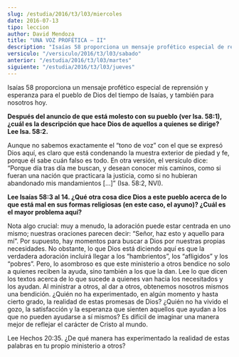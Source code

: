 ```yaml
---
slug: /estudia/2016/t3/l03/miercoles
date: 2016-07-13
tipo: leccion
author: David Mendoza
title: "UNA VOZ PROFÉTICA – II"
description: "Isaías 58 proporciona un mensaje profético especial de reprensión y  esperanza para el pueblo de Dios del tiempo de Isaías, y también para  nosotros hoy. Después del anuncio de que está molesto con su pueblo... ¿cuál  es la descripción que hace Dios de aquellos a quie..."
versiculo: "/versiculo/2016/t3/l03/sabado"
anterior: "/estudia/2016/t3/l03/martes"
siguiente: "/estudia/2016/t3/l03/jueves"
---
```


Isaías 58 proporciona un mensaje profético especial de reprensión y esperanza para el pueblo de Dios del tiempo de Isaías, y también para nosotros hoy.

**Después del anuncio de que está molesto con su pueblo (ver Isa. 58:1), ¿cuál es la descripción que hace Dios de aquellos a quienes se dirige? Lee Isa. 58:2.**

Aunque no sabemos exactamente el “tono de voz” con el que se expresó Dios aquí, es claro que está condenando la muestra exterior de piedad y fe, porque él sabe cuán falso es todo. En otra versión, el versículo dice: “Porque día tras día me buscan, y desean conocer mis caminos, como si fueran una nación que practicara la justicia, como si no hubieran abandonado mis mandamientos [...]” (Isa. 58:2, NVI).

**Lee Isaías 58:3 al 14. ¿Qué otra cosa dice Dios a este pueblo acerca de lo que está mal en sus formas religiosas (en este caso, el ayuno)? ¿Cuál es el mayor problema aquí?**

Nota algo crucial: muy a menudo, la adoración puede estar centrada en uno mismo; nuestras oraciones parecen decir: “Señor, haz esto y aquello para mí”. Por supuesto, hay momentos para buscar a Dios por nuestras propias necesidades. No obstante, lo que Dios está diciendo aquí es que la verdadera adoración incluirá llegar a los “hambrientos”, los “afligidos” y los “pobres”. Pero, lo asombroso es que este ministerio a otros bendice no solo a quienes reciben la ayuda, sino también a los que la dan. Lee lo que dicen los textos acerca de lo que sucede a quienes van hacia los necesitados y los ayudan. Al ministrar a otros, al dar a otros, obtenemos nosotros mismos una bendición. ¿Quién no ha experimentado, en algún momento y hasta cierto grado, la realidad de estas promesas de Dios? ¿Quién no ha vivido el gozo, la satisfacción y la esperanza que sienten aquellos que ayudan a los que no pueden ayudarse a sí mismos? Es difícil de imaginar una manera mejor de reflejar el carácter de Cristo al mundo.

Lee Hechos 20:35. ¿De qué manera has experimentado la realidad de estas palabras en tu propio ministerio a otros?
